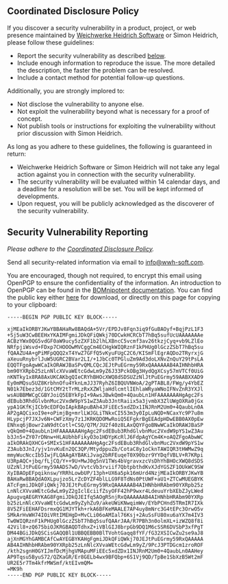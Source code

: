 ## Coordinated Disclosure Policy
If you discover a security vulnerability in a product, project, or web presence maintained by [Weichwerke Heidrich Software](https://wwh-soft.com/) or Simon Heidrich, please follow these guidelines:
- Report the security vulnerability as described [below](#security-vulnerability-reporting).
- Include enough information to reproduce the issue. The more detailed the description, the faster the problem can be resolved.
- Include a contact method for potential follow-up questions.

Additionally, you are strongly implored to:
- Not disclose the vulnerability to anyone else.
- Not exploit the vulnerability beyond what is necessary for a proof of concept.
- Not publish tools or instructions for exploiting the vulnerability without prior discussion with Simon Heidrich.

As long as you adhere to these guidelines, the following is guaranteed in return:
- Weichwerke Heidrich Software or Simon Heidrich will not take any legal action against you in connection with the security vulnerability.
- The security vulnerability will be evaluated within 14 calendar days, and a deadline for a resolution will be set. You will be kept informed of developments.
- Upon request, you will be publicly acknowledged as the discoverer of the security vulnerability.

## Security Vulnerability Reporting
*Please adhere to the [Coordinated Disclosure Policy](#coordinated-disclosure-policy).*

Send all security-related information via email to [info@wwh-soft.com](mailto:info@wwh-soft.com).

You are encouraged, though not required, to encrypt this email using OpenPGP to ensure the confidentiality of the information.
An introduction to OpenPGP can be found in the [BOMnipotent documentation](https://doc.bomnipotent.de/integration/open-pgp/).
You can find the public key either [here](https://www.wwh-soft.com/openpgp-key.asc) for download, or directly on this page for copying to your clipboard:
```
-----BEGIN PGP PUBLIC KEY BLOCK-----

xjMEaIkORBYJKwYBBAHaRw8BAQdA+5Vr/EPDJv8Fqn3iq9fGuBAOyf+BqjPzL1F3
+Sj5uW3CwBEEHxYKAIMFgmiJDkQFiQWkj70DCwkHCRCbT7hBq5sufUcUAAAAAAAe
ACBzYWx0QG5vdGF0aW9ucy5zZXF1b2lhLXBncC5vcmf3av26tkzjCyq+vb9LZlEo
NRfpjiWsvd+FDxp7CHOOOwMVCggCm4ECHgkWIQRznF1kPHUg0lGczZSbT7hBq5su
fQAAZU4A+gPiMFpQQQ2xT4YwZ7GFfQ5vKyuFUgC2C6/KISmFlEgrAQDo2TRyrxjG
aXeuuRnybrlJuW5UGRC2BVar2LI/+1JbCc0TPGluZm9Ad3doLXNvZnQuY29tPsLA
EQQTFgoAgwWCaIkORAWJBaSPvQMLCQcJEJtPuEGrmy59RxQAAAAAAB4AIHNhbHRA
bm90YXRpb25zLnNlcXVvaWEtcGdwLm9yZ6J33PckOBg3HydQgXCsy57mVTCf0UiG
nKNTky1x8RA8AxUKCAKbgQIeCRYhBHOcXWQ8dSDSUZzNlJtPuEGrmy59AABXXAD9
Ey0mMQsu5UZ8KrbhnOfu4YknLmJJ37RyhZ6IBQUVNWoA/2gPTABL8/FWg/y4YbEZ
N01k7Ebez3d/1GtCMY2tTrMLzRxXZWljaHdlcmtlIEhlaWRyaWNoIFNvZnR3YXJl
wsAUBBMWCgCGBYJoiQ5EBYkFpI+9AwsJBwkQm0+4QaubLn1HFAAAAAAAHgAgc2Fs
dEBub3RhdGlvbnMuc2VxdW9pYS1wZ3Aub3JntRaiix5a3jvmbX3ZlUWgOXRa0jGx
ypA1GKfKjICb9cEDFQoIApkBApuBAh4JFiEEc5xdZDx1INJRnM2Um0+4QaubLn0A
AP2gAQCixoI9e+oPimjBg+mrlLWJGLiTNkxCI553m3y0IpLuNQD+NCaxYc9P7u8m
HLypcjP7JXJv6N+CWFzXmy7z1JKRKQDOMwRoiQ5EFgkrBgEEAdpHDwEBB0AX0pEw
ENhxq6jBowr2aN9dtCotl+CSQ/Q7M/JU2f40z8LAxQQYFgoBNwWCaIkORAWJBaSP
vQkQm0+4QaubLn1HFAAAAAAAHgAgc2FsdEBub3RhdGlvbnMuc2VxdW9pYS1wZ3Au
b3Jn5+ZY07rDNnw+HLAUbhbFikyO3o1HDYpKcRlJ6FdpAgYCm4K+oAQZFgoAbwWC
aIkORAkQXHCG+SMIxS1HFAAAAAAAHgAgc2FsdEBub3RhdGlvbnMuc2VxdW9pYS1w
Z3Aub3JnI/yjv1nvKuEn2QC3QP/MtydppuZb/CotaC8y1oCknTAWIQR3tHWMwZ9q
mmyWucNccIb5IwjFLQAAgAYBAKiJvag2bRFEuqeT0X90bzr9YYDqfVBLV+R7KRpi
U3RpAQC+jbq/fLjCQ/Y++9U+MwJ0g5nV1TWs4bVgravxzcVsDhYhBHOcXWQ8dSDS
UZzNlJtPuEGrmy59AADS7wD/VvtcVb3rviif7QbtpbthdKvXJdYGSZF1OUkWC9SW
XyIBAOpEFpqiknsw/YRRhLowbUP/13ph+UX6a5pk16mUrd4NzjMEaIkORBYJKwYB
BAHaRw8BAQdAOXLpujzo5LrZcDYZF4blLLG9F8TdNs0PtUWF+aU1+ZTCwMUEGBYK
ATcFgmiJDkQFiQWkj70JEJtPuEGrmy59RxQAAAAAAB4AIHNhbHRAbm90YXRpb25z
LnNlcXVvaWEtcGdwLm9yZ2gIclEciifZsyOFF42hP9wxr4LdeuuYrbXEbZJyLWed
ApugvqAEGRYKAG8FgmiJDkQJEIfq5AOgRSnjRxQAAAAAAB4AIHNhbHRAbm90YXRp
b25zLnNlcXVvaWEtcGdwLm9yZyhZu9/akeUWiKNwqimWv/EYbPCHnd5TRmIR7IXk
8V5ZFiEEHAFDsrmxQG1MJYTkh+rkA6BFKeMAALE7AP4uy8mNrc3G4tEPc3OrwO5v
SMkArHvWH74IOiVRtIMEHgD+MvCLi06oAMIal76Ksj+2AuSsFU80xu6aYX7m4IV3
Tw0WIQRznF1kPHUg0lGczZSbT7hBq5sufQAArJAA/R7PBh3n0olmXL+izWZQ8f8i
42Vil8+zQ675biOJKRGBAQDTdhxZ+iVBlGIJ8brpGb9DQ1M6cSSR6DVSbP3xfPgT
DM44BGiJDkQSCisGAQQBl1UBBQEBB0BlTVohtGaqq8fYF/fG32XSICwZu2se9aJ8
ajXnMGYhGAMBCAfCwAYEGBYKAHgFgmiJDkQFiQWkj70JEJtPuEGrmy59RxQAAAAA
AB4AIHNhbHRAbm90YXRpb25zLnNlcXVvaWEtcGdwLm9yZ/9PcJ3PTDGcm1zroROF
/kth2sgnH0GYIJmfDcMjhgVMApuMFiEEc5xdZDx1INJRnM2Um0+4QaubLn0AAHey
AP9Tqsu5ByuS72/QZKaGR/Er8GELb4wx9BFQbp+6S1Vj9QD/TpBe1SbXzB5Wt2mF
UR2E5r7Tm4kfrMWSmf/ktEIvmQM=
=MK9h
-----END PGP PUBLIC KEY BLOCK-----
```
